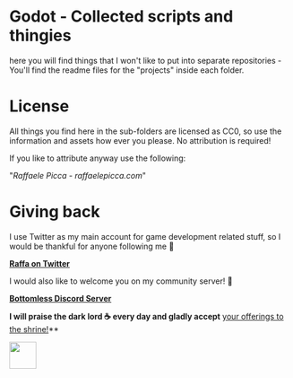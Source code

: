 # Godot - Collected scripts and thingies

here you will find things that I won't like to put into separate repositories - You'll find the readme files for the "projects" inside each folder.

# License

All things you find here in the sub-folders are licensed as CC0, so use the information and assets how ever you please. No attribution is required!

If you like to attribute anyway use the following:

"*Raffaele Picca - raffaelepicca.com*"


# Giving back

I use Twitter as my main account for game development related stuff, so I would be thankful for anyone following me 🎉

[**Raffa on Twitter**](https://www.twitter.com/MV_Raffa)

I would also like to welcome you on my community server! 💬

[**Bottomless Discord Server**](https://discord.com/invite/JU3y5WkQ4g)

**I will praise the dark lord ☕ every day and gladly accept** [your offerings to the shrine!](https://www.buymeacoffee.com/raffa)**

<a href="https://www.buymeacoffee.com/raffa">
  <img src="https://cdn.buymeacoffee.com/buttons/v2/default-yellow.png" align="left" height="48">
</a>
